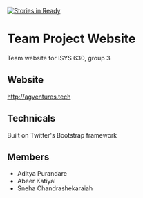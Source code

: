 [![Stories in Ready](https://badge.waffle.io/isysgroup3/isysgroup3.github.io.png?label=ready&title=Ready)](https://waffle.io/isysgroup3/isysgroup3.github.io)

# Team Project Website

Team website for ISYS 630, group 3

## Website

http://agventures.tech

## Technicals

Built on Twitter's Bootstrap framework

## Members

- Aditya Purandare
- Abeer Katiyal
- Sneha Chandrashekaraiah
